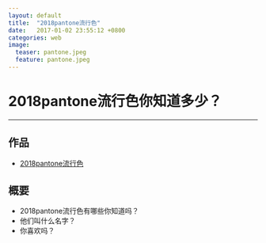 ```yaml
---
layout: default
title:  "2018pantone流行色"
date:   2017-01-02 23:55:12 +0800
categories: web
image:
  teaser: pantone.jpeg
  feature: pantone.jpeg
---
```

# 2018pantone流行色你知道多少？
---
## 作品
- <a href="https://yangyulin995.github.io/portfolio/pantone/">2018pantone流行色</a>

## 概要
- 2018pantone流行色有哪些你知道吗？
- 他们叫什么名字？
- 你喜欢吗？